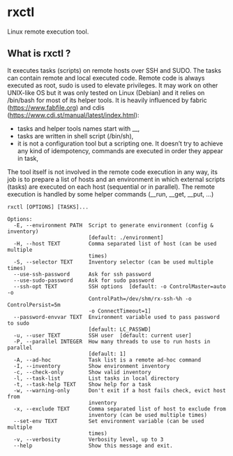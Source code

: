# rxctl
Linux remote execution tool.
## What is rxctl ?
It executes tasks (scripts) on remote hosts over SSH and SUDO. The tasks can contain remote and local executed code. Remote code is always executed as root, sudo is used to elevate privileges. It may work on other UNIX-like OS but it was only tested on Linux (Debian) and it relies on /bin/bash for most of its helper tools. It is heavily influenced by fabric (https://www.fabfile.org) and cdis (https://www.cdi.st/manual/latest/index.html):
- tasks and helper tools names start with __,
- tasks are written in shell script (/bin/sh),
- it is not a configuration tool but a scripting one. It doesn’t try to achieve any kind of idempotency, commands are executed in order they appear in task,  

The tool itself is not involved in the remote code execution in any way, its job is to prepare a list of hosts and an environment in which external scripts (tasks) are executed on each host (sequential or in parallel). The remote execution is handled by some helper commands (__run, __get, __put, …) 

```
rxctl [OPTIONS] [TASKS]...

Options:
  -E, --environment PATH  Script to generate environment (config & inventory)
                          [default: ./environment]
  -H, --host TEXT         Comma separated list of host (can be used multiple
                          times)
  -S, --selector TEXT     Inventory selector (can be used multiple times)
  --use-ssh-password      Ask for ssh password
  --use-sudo-password     Ask for sudo password
  --ssh-opt TEXT          SSH options  [default: -o ControlMaster=auto -o
                          ControlPath=/dev/shm/rx-ssh-%h -o ControlPersist=5m
                          -o ConnectTimeout=1]
  --password-envvar TEXT  Environment variable used to pass password to sudo
                          [default: LC_PASSWD]
  -u, --user TEXT         SSH user  [default: current user]
  -P, --parallel INTEGER  How many threads to use to run hosts in parallel
                          [default: 1]
  -A, --ad-hoc            Task list is a remote ad-hoc command
  -I, --inventory         Show environment inventory
  -c, --check-only        Show valid inventory
  -l, --task-list         List tasks in local directory
  -t, --task-help TEXT    Show help for a task
  -w, --warning-only      Don't exit if a host fails check, evict host from
                          inventory
  -x, --exclude TEXT      Comma separated list of host to exclude from
                          inventory (can be used multiple times)
  --set-env TEXT          Set environment variable (can be used multiple
                          times)
  -v, --verbosity         Verbosity level, up to 3
  --help                  Show this message and exit.
```
